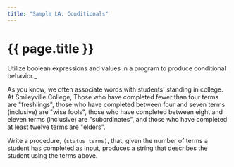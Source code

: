 ```yaml
---
title: "Sample LA: Conditionals"
---
```

# {{ page.title }}

Utilize boolean expressions and values in a program to produce conditional behavior._

As you know, we often associate words with students' standing in college.  At Smileyville College, Those who have completed fewer than four terms are "freshlings", those who have completed between four and seven terms (inclusive) are "wise fools", those who have completed between eight and eleven terms (inclusive) are "subordinates", and those who have completed at least twelve terms are "elders".

Write a procedure, `(status terms)`, that, given the number of terms a student has completed as input, produces a string that describes the student using the terms above.


